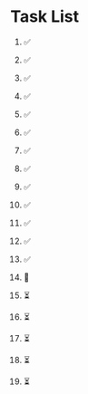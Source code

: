 # Task List

1. ✅ 

2. ✅ 

3. ✅ 

4. ✅ 

5. ✅ 

6. ✅ 

7. ✅ 

8. ✅ 

9. ✅ 

10. ✅ 

11. ✅ 

12. ✅ 

13. ✅ 

14. 🔄 

15. ⏳ 

16. ⏳ 

17. ⏳ 

18. ⏳ 

19. ⏳ 


